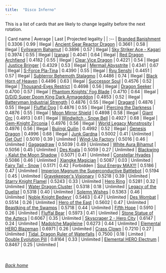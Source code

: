 ```yaml
---
title:  "Disco Inferno"
---
```


This is a list of cards that are likely to change legality before the next rotation.

| Card name | Average | Last | Projected legality |
| :-- |
[Branded Banishment](https://db.ygoprodeck.com/card/?search=Branded%20Banishment) | 0.3306 | 0.99 | Illegal |
[Ancient Gear Reactor Dragon](https://db.ygoprodeck.com/card/?search=Ancient%20Gear%20Reactor%20Dragon) | 0.3661 | 0.58 | Illegal |
[Evilswarm Bahamut](https://db.ygoprodeck.com/card/?search=Evilswarm%20Bahamut) | 0.3896 | 0.57 | Illegal |
[Sky Striker Ace - Kagari](https://db.ygoprodeck.com/card/?search=Sky%20Striker%20Ace%20-%20Kagari) | 0.3974 | 0.55 | Illegal |
[Izanagi](https://db.ygoprodeck.com/card/?search=Izanagi) | 0.4041 | 0.64 | Illegal |
[Red Dragon Archfiend](https://db.ygoprodeck.com/card/?search=Red%20Dragon%20Archfiend) | 0.4182 | 0.55 | Illegal |
[Clear Vice Dragon](https://db.ygoprodeck.com/card/?search=Clear%20Vice%20Dragon) | 0.4221 | 0.54 | Illegal |
[Justice Bringer](https://db.ygoprodeck.com/card/?search=Justice%20Bringer) | 0.4329 | 0.53 | Illegal |
[Mermail Abysstrite](https://db.ygoprodeck.com/card/?search=Mermail%20Abysstrite) | 0.4341 | 0.67 | Illegal |
[S-Force Pla-Tina](https://db.ygoprodeck.com/card/?search=S-Force%20Pla-Tina) | 0.4390 | 0.55 | Illegal |
[Ryu Senshi](https://db.ygoprodeck.com/card/?search=Ryu%20Senshi) | 0.4451 | 0.57 | Illegal |
[Subterror Behemoth Stalagmo](https://db.ygoprodeck.com/card/?search=Subterror%20Behemoth%20Stalagmo) | 0.4486 | 0.74 | Illegal |
[Black Horn of Heaven](https://db.ygoprodeck.com/card/?search=Black%20Horn%20of%20Heaven) | 0.4496 | 0.63 | Illegal |
[Successor Soul](https://db.ygoprodeck.com/card/?search=Successor%20Soul) | 0.4576 | 0.52 | Illegal |
[Thousand-Eyes Restrict](https://db.ygoprodeck.com/card/?search=Thousand-Eyes%20Restrict) | 0.4698 | 0.56 | Illegal |
[Dragon Seeker](https://db.ygoprodeck.com/card/?search=Dragon%20Seeker) | 0.4700 | 0.57 | Illegal |
[Phantom Knights' Fog Blade](https://db.ygoprodeck.com/card/?search=Phantom%20Knights'%20Fog%20Blade) | 0.4710 | 0.64 | Illegal |
[D/D/D Super Doom King Dark Armageddon](https://db.ygoprodeck.com/card/?search=D/D/D%20Super%20Doom%20King%20Dark%20Armageddon) | 0.4853 | 0.52 | Illegal |
[Batteryman Industrial Strength](https://db.ygoprodeck.com/card/?search=Batteryman%20Industrial%20Strength) | 0.4876 | 0.55 | Illegal |
[Dragard](https://db.ygoprodeck.com/card/?search=Dragard) | 0.4876 | 0.55 | Illegal |
[Fluffal Dog](https://db.ygoprodeck.com/card/?search=Fluffal%20Dog) | 0.4876 | 0.55 | Illegal |
[Piercing the Darkness](https://db.ygoprodeck.com/card/?search=Piercing%20the%20Darkness) | 0.4876 | 0.55 | Illegal |
[Moon Mirror Shield](https://db.ygoprodeck.com/card/?search=Moon%20Mirror%20Shield) | 0.4898 | 0.58 | Illegal |
[Giant Orc](https://db.ygoprodeck.com/card/?search=Giant%20Orc) | 0.4913 | 0.61 | Illegal |
[Windwitch - Snow Bell](https://db.ygoprodeck.com/card/?search=Windwitch%20-%20Snow%20Bell) | 0.4927 | 0.68 | Illegal |
[Gem-Knight Zirconia](https://db.ygoprodeck.com/card/?search=Gem-Knight%20Zirconia) | 0.4976 | 0.56 | Illegal |
[World Legacy Monstrosity](https://db.ygoprodeck.com/card/?search=World%20Legacy%20Monstrosity) | 0.4976 | 0.56 | Illegal |
[Bujingi Quilin](https://db.ygoprodeck.com/card/?search=Bujingi%20Quilin) | 0.4992 | 0.52 | Illegal |
[Genesis Dragon](https://db.ygoprodeck.com/card/?search=Genesis%20Dragon) | 0.4996 | 0.68 | Illegal |
[Junk Gardna](https://db.ygoprodeck.com/card/?search=Junk%20Gardna) | 0.5002 | 0.41 | Unlimited |
[Get Out!](https://db.ygoprodeck.com/card/?search=Get%20Out!) | 0.5010 | 0.39 | Unlimited |
[Wind-Up Factory](https://db.ygoprodeck.com/card/?search=Wind-Up%20Factory) | 0.5016 | 0.46 | Unlimited |
[Gagagadraw](https://db.ygoprodeck.com/card/?search=Gagagadraw) | 0.5039 | 0.49 | Unlimited |
[White Aura Bihamut](https://db.ygoprodeck.com/card/?search=White%20Aura%20Bihamut) | 0.5056 | 0.45 | Unlimited |
[Des Koala](https://db.ygoprodeck.com/card/?search=Des%20Koala) | 0.5059 | 0.27 | Unlimited |
[Blackwing - Kalut the Moon Shadow](https://db.ygoprodeck.com/card/?search=Blackwing%20-%20Kalut%20the%20Moon%20Shadow) | 0.5071 | 0.41 | Unlimited |
[Constellar Hyades](https://db.ygoprodeck.com/card/?search=Constellar%20Hyades) | 0.5086 | 0.46 | Unlimited |
[Xiangke Magician](https://db.ygoprodeck.com/card/?search=Xiangke%20Magician) | 0.5087 | 0.03 | Unlimited |
[Fairy Tail - Snow](https://db.ygoprodeck.com/card/?search=Fairy%20Tail%20-%20Snow) | 0.5171 | 0.42 | Forbidden |
[Soul Energy MAX!!!](https://db.ygoprodeck.com/card/?search=Soul%20Energy%20MAX!!!) | 0.5186 | 0.47 | Unlimited |
[Imperion Magnum the Superconductive Battlebot](https://db.ygoprodeck.com/card/?search=Imperion%20Magnum%20the%20Superconductive%20Battlebot) | 0.5194 | 0.45 | Unlimited |
[Gravekeeper's Visionary](https://db.ygoprodeck.com/card/?search=Gravekeeper's%20Visionary) | 0.5218 | 0.39 | Unlimited |
[Starry Knight Flamel](https://db.ygoprodeck.com/card/?search=Starry%20Knight%20Flamel) | 0.5243 | 0.33 | Unlimited |
[Hero Ring](https://db.ygoprodeck.com/card/?search=Hero%20Ring) | 0.5281 | 0.32 | Unlimited |
[Water Dragon Cluster](https://db.ygoprodeck.com/card/?search=Water%20Dragon%20Cluster) | 0.5318 | 0.18 | Unlimited |
[Legacy of the Duelist](https://db.ygoprodeck.com/card/?search=Legacy%20of%20the%20Duelist) | 0.5318 | 0.40 | Unlimited |
[Solemn Wishes](https://db.ygoprodeck.com/card/?search=Solemn%20Wishes) | 0.5363 | 0.46 | Unlimited |
[Noble Knight Bedwyr](https://db.ygoprodeck.com/card/?search=Noble%20Knight%20Bedwyr) | 0.5463 | 0.47 | Unlimited |
[Des Wombat](https://db.ygoprodeck.com/card/?search=Des%20Wombat) | 0.5514 | 0.26 | Unlimited |
[Hero of the East](https://db.ygoprodeck.com/card/?search=Hero%20of%20the%20East) | 0.5602 | 0.47 | Unlimited |
[Beastking of the Swamps](https://db.ygoprodeck.com/card/?search=Beastking%20of%20the%20Swamps) | 0.5718 | 0.44 | Unlimited |
[Fifth Hope](https://db.ygoprodeck.com/card/?search=Fifth%20Hope) | 0.5910 | 0.26 | Unlimited |
[Fluffal Bear](https://db.ygoprodeck.com/card/?search=Fluffal%20Bear) | 0.5973 | 0.41 | Unlimited |
[Stone Statue of the Aztecs](https://db.ygoprodeck.com/card/?search=Stone%20Statue%20of%20the%20Aztecs) | 0.6067 | 0.35 | Unlimited |
[Skyscraper 2 - Hero City](https://db.ygoprodeck.com/card/?search=Skyscraper%202%20-%20Hero%20City) | 0.6147 | 0.24 | Unlimited |
[Madolche Magileine](https://db.ygoprodeck.com/card/?search=Madolche%20Magileine) | 0.6273 | 0.44 | Unlimited |
[Elemental HERO Blazeman](https://db.ygoprodeck.com/card/?search=Elemental%20HERO%20Blazeman) | 0.6971 | 0.26 | Unlimited |
[Crass Clown](https://db.ygoprodeck.com/card/?search=Crass%20Clown) | 0.7210 | 0.27 | Unlimited |
[Tidal, Dragon Ruler of Waterfalls](https://db.ygoprodeck.com/card/?search=Tidal,%20Dragon%20Ruler%20of%20Waterfalls) | 0.7500 | 0.18 | Limited |
[Double Evolution Pill](https://db.ygoprodeck.com/card/?search=Double%20Evolution%20Pill) | 0.8164 | 0.33 | Unlimited |
[Elemental HERO Electrum](https://db.ygoprodeck.com/card/?search=Elemental%20HERO%20Electrum) | 0.8467 | 0.25 | Unlimited |

<br>

###### [Back home](index)